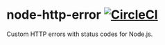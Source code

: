 # node-http-error [![CircleCI](https://circleci.com/gh/andrewscwei/node-http-error.svg?style=svg)](https://circleci.com/gh/andrewscwei/node-http-error)

Custom HTTP errors with status codes for Node.js.
